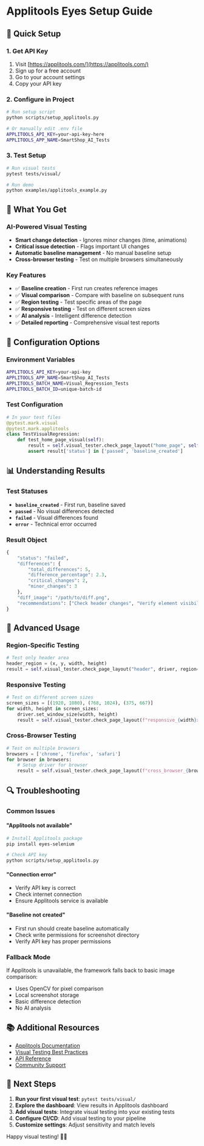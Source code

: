 # Applitools Eyes Setup Guide

## 🚀 Quick Setup

### 1. Get API Key
1. Visit [https://applitools.com/](https://applitools.com/)
2. Sign up for a free account
3. Go to your account settings
4. Copy your API key

### 2. Configure in Project
```bash
# Run setup script
python scripts/setup_applitools.py

# Or manually edit .env file
APPLITOOLS_API_KEY=your-api-key-here
APPLITOOLS_APP_NAME=SmartShop_AI_Tests
```

### 3. Test Setup
```bash
# Run visual tests
pytest tests/visual/

# Run demo
python examples/applitools_example.py
```

## 🎯 What You Get

### AI-Powered Visual Testing
- **Smart change detection** - Ignores minor changes (time, animations)
- **Critical issue detection** - Flags important UI changes
- **Automatic baseline management** - No manual baseline setup
- **Cross-browser testing** - Test on multiple browsers simultaneously

### Key Features
- ✅ **Baseline creation** - First run creates reference images
- ✅ **Visual comparison** - Compare with baseline on subsequent runs
- ✅ **Region testing** - Test specific areas of the page
- ✅ **Responsive testing** - Test on different screen sizes
- ✅ **AI analysis** - Intelligent difference detection
- ✅ **Detailed reporting** - Comprehensive visual test reports

## 🔧 Configuration Options

### Environment Variables
```bash
APPLITOOLS_API_KEY=your-api-key
APPLITOOLS_APP_NAME=SmartShop_AI_Tests
APPLITOOLS_BATCH_NAME=Visual_Regression_Tests
APPLITOOLS_BATCH_ID=unique-batch-id
```

### Test Configuration
```python
# In your test files
@pytest.mark.visual
@pytest.mark.applitools
class TestVisualRegression:
    def test_home_page_visual(self):
        result = self.visual_tester.check_page_layout("home_page", self.driver)
        assert result['status'] in ['passed', 'baseline_created']
```

## 📊 Understanding Results

### Test Statuses
- **`baseline_created`** - First run, baseline saved
- **`passed`** - No visual differences detected
- **`failed`** - Visual differences found
- **`error`** - Technical error occurred

### Result Object
```python
{
    "status": "failed",
    "differences": {
        "total_differences": 5,
        "difference_percentage": 2.3,
        "critical_changes": 2,
        "minor_changes": 3
    },
    "diff_image": "/path/to/diff.png",
    "recommendations": ["Check header changes", "Verify element visibility"]
}
```

## 🎨 Advanced Usage

### Region-Specific Testing
```python
# Test only header area
header_region = (x, y, width, height)
result = self.visual_tester.check_page_layout("header", driver, region=header_region)
```

### Responsive Testing
```python
# Test on different screen sizes
screen_sizes = [(1920, 1080), (768, 1024), (375, 667)]
for width, height in screen_sizes:
    driver.set_window_size(width, height)
    result = self.visual_tester.check_page_layout(f"responsive_{width}x{height}", driver)
```

### Cross-Browser Testing
```python
# Test on multiple browsers
browsers = ['chrome', 'firefox', 'safari']
for browser in browsers:
    # Setup driver for browser
    result = self.visual_tester.check_page_layout(f"cross_browser_{browser}", driver)
```

## 🔍 Troubleshooting

### Common Issues

#### "Applitools not available"
```bash
# Install Applitools package
pip install eyes-selenium

# Check API key
python scripts/setup_applitools.py
```

#### "Connection error"
- Verify API key is correct
- Check internet connection
- Ensure Applitools service is available

#### "Baseline not created"
- First run should create baseline automatically
- Check write permissions for screenshot directory
- Verify API key has proper permissions

### Fallback Mode
If Applitools is unavailable, the framework falls back to basic image comparison:
- Uses OpenCV for pixel comparison
- Local screenshot storage
- Basic difference detection
- No AI analysis

## 📚 Additional Resources

- [Applitools Documentation](https://applitools.com/docs/)
- [Visual Testing Best Practices](https://applitools.com/blog/visual-testing-best-practices/)
- [API Reference](https://applitools.com/docs/api/)
- [Community Support](https://community.applitools.com/)

## 🎉 Next Steps

1. **Run your first visual test**: `pytest tests/visual/`
2. **Explore the dashboard**: View results in Applitools dashboard
3. **Add visual tests**: Integrate visual testing into your existing tests
4. **Configure CI/CD**: Add visual testing to your pipeline
5. **Customize settings**: Adjust sensitivity and match levels

Happy visual testing! 🎨✨
